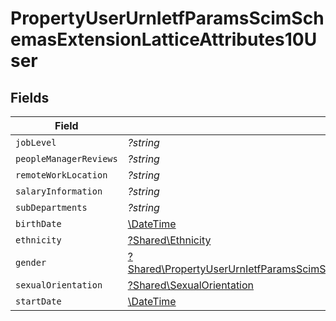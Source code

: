 # PropertyUserUrnIetfParamsScimSchemasExtensionLatticeAttributes10User


## Fields

| Field                                                                                                                                                                                   | Type                                                                                                                                                                                    | Required                                                                                                                                                                                | Description                                                                                                                                                                             |
| --------------------------------------------------------------------------------------------------------------------------------------------------------------------------------------- | --------------------------------------------------------------------------------------------------------------------------------------------------------------------------------------- | --------------------------------------------------------------------------------------------------------------------------------------------------------------------------------------- | --------------------------------------------------------------------------------------------------------------------------------------------------------------------------------------- |
| `jobLevel`                                                                                                                                                                              | *?string*                                                                                                                                                                               | :heavy_minus_sign:                                                                                                                                                                      | N/A                                                                                                                                                                                     |
| `peopleManagerReviews`                                                                                                                                                                  | *?string*                                                                                                                                                                               | :heavy_minus_sign:                                                                                                                                                                      | N/A                                                                                                                                                                                     |
| `remoteWorkLocation`                                                                                                                                                                    | *?string*                                                                                                                                                                               | :heavy_minus_sign:                                                                                                                                                                      | N/A                                                                                                                                                                                     |
| `salaryInformation`                                                                                                                                                                     | *?string*                                                                                                                                                                               | :heavy_minus_sign:                                                                                                                                                                      | N/A                                                                                                                                                                                     |
| `subDepartments`                                                                                                                                                                        | *?string*                                                                                                                                                                               | :heavy_minus_sign:                                                                                                                                                                      | N/A                                                                                                                                                                                     |
| `birthDate`                                                                                                                                                                             | [\DateTime](https://www.php.net/manual/en/class.datetime.php)                                                                                                                           | :heavy_minus_sign:                                                                                                                                                                      | N/A                                                                                                                                                                                     |
| `ethnicity`                                                                                                                                                                             | [?Shared\Ethnicity](../../Models/Shared/Ethnicity.md)                                                                                                                                   | :heavy_minus_sign:                                                                                                                                                                      | N/A                                                                                                                                                                                     |
| `gender`                                                                                                                                                                                | [?Shared\PropertyUserUrnIetfParamsScimSchemasExtensionLatticeAttributes10UserGender](../../Models/Shared/PropertyUserUrnIetfParamsScimSchemasExtensionLatticeAttributes10UserGender.md) | :heavy_minus_sign:                                                                                                                                                                      | N/A                                                                                                                                                                                     |
| `sexualOrientation`                                                                                                                                                                     | [?Shared\SexualOrientation](../../Models/Shared/SexualOrientation.md)                                                                                                                   | :heavy_minus_sign:                                                                                                                                                                      | N/A                                                                                                                                                                                     |
| `startDate`                                                                                                                                                                             | [\DateTime](https://www.php.net/manual/en/class.datetime.php)                                                                                                                           | :heavy_minus_sign:                                                                                                                                                                      | N/A                                                                                                                                                                                     |